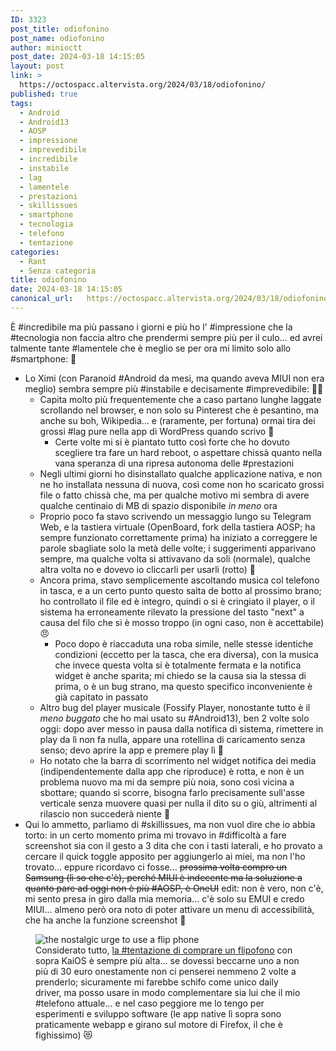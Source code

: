 ```yaml
---
ID: 3323
post_title: odiofonino
post_name: odiofonino
author: minioctt
post_date: 2024-03-18 14:15:05
layout: post
link: >
  https://octospacc.altervista.org/2024/03/18/odiofonino/
published: true
tags:
  - Android
  - Android13
  - AOSP
  - impressione
  - imprevedibile
  - incredibile
  - instabile
  - lag
  - lamentele
  - prestazioni
  - skillissues
  - smartphone
  - tecnologia
  - telefono
  - tentazione
categories:
  - Rant
  - Senza categoria
title: odiofonino
date: 2024-03-18 14:15:05
canonical_url:   https://octospacc.altervista.org/2024/03/18/odiofonino/
---
```

<!-- wp:paragraph -->
<p>È #incredibile ma più passano i giorni e più ho l' #impressione che la #tecnologia non faccia altro che prendermi sempre più per il culo... ed avrei talmente tante #lamentele che è meglio se per ora mi limito solo allo #smartphone: 🤢</p>
<!-- /wp:paragraph -->

<!-- wp:list -->
<ul><!-- wp:list-item -->
<li>Lo Ximi (con Paranoid #Android da mesi, ma quando aveva MIUI non era meglio) sembra sempre più #instabile e decisamente #imprevedibile: 😵‍💫<!-- wp:list -->
<ul><!-- wp:list-item -->
<li>Capita molto più frequentemente che a caso partano lunghe laggate scrollando nel browser, e non solo su Pinterest che è pesantino, ma anche su boh, Wikipedia... e (raramente, per fortuna) ormai tira dei grossi #lag pure nella app di WordPress quando scrivo 🐌<!-- wp:list -->
<ul><!-- wp:list-item -->
<li>Certe volte mi si è piantato tutto così forte che ho dovuto scegliere tra fare un hard reboot, o aspettare chissà quanto nella vana speranza di una ripresa autonoma delle #prestazioni</li>
<!-- /wp:list-item --></ul>
<!-- /wp:list --></li>
<!-- /wp:list-item -->

<!-- wp:list-item -->
<li>Negli ultimi giorni ho disinstallato qualche applicazione nativa, e non ne ho installata nessuna di nuova, così come non ho scaricato grossi file o fatto chissà che, ma per qualche motivo mi sembra di avere qualche centinaio di MB di spazio disponibile <em>in meno</em> ora</li>
<!-- /wp:list-item -->

<!-- wp:list-item -->
<li>Proprio poco fa stavo scrivendo un messaggio lungo su Telegram Web, e la tastiera virtuale (OpenBoard, fork della tastiera AOSP; ha sempre funzionato correttamente prima) ha iniziato a correggere le parole sbagliate solo la metà delle volte; i suggerimenti apparivano sempre, ma qualche volta si attivavano da soli (normale), qualche altra volta no e dovevo io cliccarli per usarli (rotto) 👃</li>
<!-- /wp:list-item -->

<!-- wp:list-item -->
<li>Ancora prima, stavo semplicemente ascoltando musica col telefono in tasca, e a un certo punto questo salta de botto al prossimo brano; ho controllato il file ed è integro, quindi o si è cringiato il player, o il sistema ha erroneamente rilevato la pressione del tasto "next" a causa del filo che si è mosso troppo (in ogni caso, non è accettabile) 😠<!-- wp:list -->
<ul><!-- wp:list-item -->
<li>Poco dopo è riaccaduta una roba simile, nelle stesse identiche condizioni (eccetto per la tasca, che era diversa), con la musica che invece questa volta si è totalmente fermata e la notifica widget è anche sparita; mi chiedo se la causa sia la stessa di prima, o è un bug strano, ma questo specifico inconveniente è già capitato in passato</li>
<!-- /wp:list-item --></ul>
<!-- /wp:list --></li>
<!-- /wp:list-item -->

<!-- wp:list-item -->
<li>Altro bug del player musicale (Fossify Player, nonostante tutto è il <em>meno buggato</em> che ho mai usato su #Android13), ben 2 volte solo oggi: dopo aver messo in pausa dalla notifica di sistema, rimettere in play da lì non fa nulla, appare una rotellina di caricamento senza senso; devo aprire la app e premere play lì 👹</li>
<!-- /wp:list-item -->

<!-- wp:list-item -->
<li>Ho notato che la barra di scorrimento nel widget notifica dei media (indipendentemente dalla app che riproduce) è rotta, e non è un problema nuovo ma mi da sempre più noia, sono così vicina a sbottare; quando si scorre, bisogna farlo precisamente sull'asse verticale senza muovere quasi per nulla il dito su o giù, altrimenti al rilascio non succederà niente 🥶</li>
<!-- /wp:list-item --></ul>
<!-- /wp:list --></li>
<!-- /wp:list-item -->

<!-- wp:list-item -->
<li>Qui lo ammetto, parliamo di #skillissues, ma non vuol dire che io abbia torto: in un certo momento prima mi trovavo in #difficoltà a fare screenshot sia con il gesto a 3 dita che con i tasti laterali, e ho provato a cercare il quick toggle apposito per aggiungerlo ai miei, ma non l'ho trovato... eppure ricordavo ci fosse... <s>prossima volta compro un Samsung (lì so che c'è), perché MIUI è indecente ma la soluzione a quanto pare ad oggi non è più #AOSP, è OneUI</s> edit: non è vero, non c'è, mi sento presa in giro dalla mia memoria... c'è solo su EMUI e credo MIUI... almeno però ora noto di poter attivare un menu di accessibilità, che ha anche la funzione screenshot 🫥</li>
<!-- /wp:list-item --></ul>
<!-- /wp:list -->

<!-- wp:paragraph -->
<p></p>
<!-- /wp:paragraph -->

<!-- wp:image {"id":3332,"sizeSlug":"large","linkDestination":"none"} -->
<figure class="wp-block-image size-large"><img src="{{site.cdnurl}}/assets/uploads/2024/03/it-seems-so-satisfying-to-hang-up-by-flipping-ur-phone-shut5103919401870167214-320x450.jpg" alt="the nostalgic urge to use a flip phone" class="wp-image-3332"/><figcaption class="wp-element-caption">Considerato tutto, <a href="https://www.pinterest.it/pin/37225134413401072/">la #tentazione di comprare un flipofono</a> con sopra KaiOS è sempre più alta... se dovessi beccarne uno a non più di 30 euro onestamente non ci penserei nemmeno 2 volte a prenderlo; sicuramente mi farebbe schifo come unico daily driver, ma posso usare in modo complementare sia lui che il mio #telefono attuale... e nel caso peggiore me lo tengo per esperimenti e sviluppo software (le app native lì sopra sono praticamente webapp e girano sul motore di Firefox, il che è fighissimo) 😻</figcaption></figure>
<!-- /wp:image -->